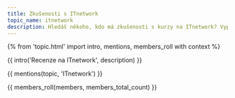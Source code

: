```yaml
---
title: Zkušenosti s ITnetwork
topic_name: itnetwork
description: Hledáš někoho, kdo má zkušenosti s kurzy na ITnetwork? Vyplatí se koupit si je? Jsou dostatečně kvalitní a aktuální?
---
```

{% from 'topic.html' import intro, mentions, members_roll with context %}

{{ intro('Recenze na ITnetwork', description) }}

{{ mentions(topic, 'ITnetwork') }}

{{ members_roll(members, members_total_count) }}

